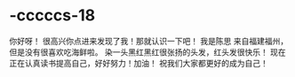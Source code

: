 # -cccccs-18
你好呀！
很高兴你点进来发现了我！那就认识一下吧！
我是陈思
来自福建福州，但是没有很喜欢吃海鲜啦。
染一头黑红黑红很张扬的头发，红头发很快乐！
现在正在认真读书提高自己，好好努力！加油！
祝我们大家都更好的成为自己！


